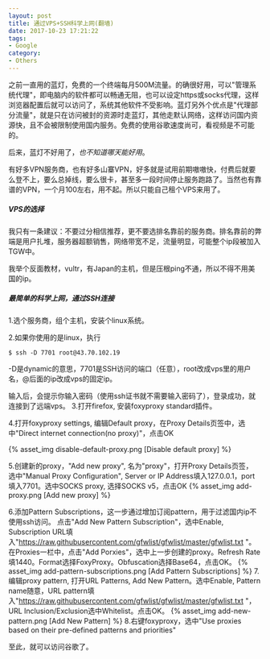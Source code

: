 ```yaml
---
layout: post
title: 通过VPS+SSH科学上网(翻墙)
date: 2017-10-23 17:21:22
tags:
- Google
category:
- Others
---
```

之前一直用的蓝灯，免费的一个终端每月500M流量。的确很好用，可以"管理系统代理"，即电脑内的软件都可以畅通无阻，也可以设定https或socks代理，这样浏览器配置后就可以访问了，系统其他软件不受影响。蓝灯另外个优点是"代理部分流量"，就是只在访问被封的资源时走蓝灯，其他走默认网络，这样访问国内资源快，且不会被限制使用国内服务。免费的使用谷歌速度尚可，看视频是不可能的。

后来，蓝灯不好用了，*也不知道哪天能好用*。

有好多VPN服务商，也有好多山寨VPN，好多就是试用前期嗷嗷快，付费后就要么登不上，要么总掉线，要么很卡，甚至多一段时间停止服务跑路了。当然也有靠谱的VPN，一个月100左右，用不起。所以只能自己租个VPS来用了。

##### VPS的选择

我只有一条建议：不要过分相信推荐，更不要选排名靠前的服务商。排名靠前的弊端是用户扎堆，服务器超额销售，网络带宽不足，流量明显，可能整个ip段被加入TGW中。

我举个反面教材，vultr，有Japan的主机，但是压根ping不通，所以不得不用美国的ip。

##### 最简单的科学上网，通过SSH连接


1.选个服务商，组个主机，安装个linux系统。

2.如果你使用的是linux，执行

```
$ ssh -D 7701 root@43.70.102.19
```

-D是dynamic的意思，7701是SSH访问的端口（任意），root改成vps里的用户名，@后面的ip改成vps的固定ip。

输入后，会提示你输入密码（使用ssh证书就不需要输入密码了），登录成功，就连接到了远端vps。
3.打开firefox, 安装foxyproxy standard插件。

4.打开foxyproxy settings, 编辑Default proxy，在Proxy Details页签中，选中"Direct internet connection(no proxy)"，点击OK

   {% asset_img disable-default-proxy.png [Disable default proxy] %}

5.创建新的proxy，"Add new proxy", 名为"proxy"，打开Proxy Details页签， 选中"Manual Proxy Configuration", Server or IP Address填入127.0.0.1，port填入7701。选中SOCKS proxy, 选择SOCKS v5，点击OK
{% asset_img add-proxy.png [Add new proxy] %}

6.添加Pattern Subscriptions，这一步通过增加订阅pattern，用于过滤国内ip不使用ssh访问。
点击"Add New Pattern Subscription"，选中Enable, Subscription URL填入"https://raw.githubusercontent.com/gfwlist/gfwlist/master/gfwlist.txt "。在Proxies一栏中，点击"Add Porxies"，选中上一步创建的proxy。Refresh Rate填1440。Format选择FoxyProxy。Obfuscation选择Base64，点击OK。
{% asset_img add-pattern-subscriptions.png [Add Pattern Subscriptions] %}
7.编辑proxy pattern, 打开URL Patterns, Add New Pattern。选中Enable, Pattern name随意，URL pattern填入"https://raw.githubusercontent.com/gfwlist/gfwlist/master/gfwlist.txt "，URL Inclusion/Exclusion选中Whitelist。点击OK。
{% asset_img add-new-pattern.png [Add New Pattern] %}
8.右键foxyproxy，选中"Use proxies based on their pre-defined patterns and priorities"

至此，就可以访问谷歌了。